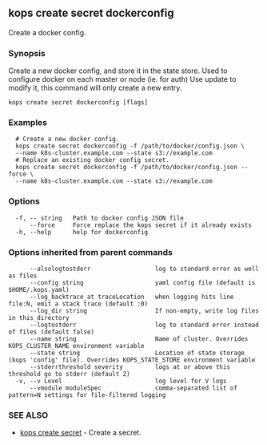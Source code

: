 
<!--- This file is automatically generated by make gen-cli-docs; changes should be made in the go CLI command code (under cmd/kops) -->

## kops create secret dockerconfig

Create a docker config.

### Synopsis

Create a new docker config, and store it in the state store. Used to configure docker on each master or node (ie. for auth) Use update to modify it, this command will only create a new entry.

```
kops create secret dockerconfig [flags]
```

### Examples

```
  # Create a new docker config.
  kops create secret dockerconfig -f /path/to/docker/config.json \
  --name k8s-cluster.example.com --state s3://example.com
  # Replace an existing docker config secret.
  kops create secret dockerconfig -f /path/to/docker/config.json --force \
  --name k8s-cluster.example.com --state s3://example.com
```

### Options

```
  -f, -- string   Path to docker config JSON file
      --force     Force replace the kops secret if it already exists
  -h, --help      help for dockerconfig
```

### Options inherited from parent commands

```
      --alsologtostderr                  log to standard error as well as files
      --config string                    yaml config file (default is $HOME/.kops.yaml)
      --log_backtrace_at traceLocation   when logging hits line file:N, emit a stack trace (default :0)
      --log_dir string                   If non-empty, write log files in this directory
      --logtostderr                      log to standard error instead of files (default false)
      --name string                      Name of cluster. Overrides KOPS_CLUSTER_NAME environment variable
      --state string                     Location of state storage (kops 'config' file). Overrides KOPS_STATE_STORE environment variable
      --stderrthreshold severity         logs at or above this threshold go to stderr (default 2)
  -v, --v Level                          log level for V logs
      --vmodule moduleSpec               comma-separated list of pattern=N settings for file-filtered logging
```

### SEE ALSO

* [kops create secret](kops_create_secret.md)	 - Create a secret.

